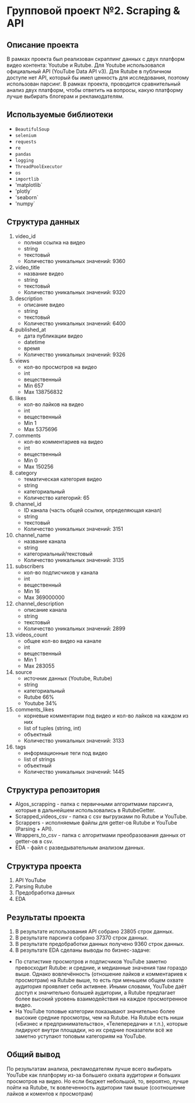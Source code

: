 # Групповой проект №2.  Scraping & API

## Описание проекта

В рамках проекта был реализован скраппинг данных с двух платформ видео контента: Youtube и Rutube. 
Для Youtube использовался официальный API (YouTube Data API v3). Для Rutube в публичном доступе нет API, который бы имел ценность для исследования, поэтому использован парсинг.
В рамках проекта, проводится сравнительный анализ двух платформ, чтобы ответить на вопросы, какую платформу лучше выбирать блогерам и рекламодателям.

## Используемые библиотеки

- `BeautifulSoup`
- `selenium`
- `requests`
- `re`
- `pandas`
- `logging`
- `ThreadPoolExecutor`
- `os`
- `importlib`
- 'matplotlib`
- 'plotly`
- 'seaborn`
- 'numpy`

## Структура данных

1. video_id
   * полная ссылка на видео
   * string
   * текстовый
   * Количество уникальных значений: 9360
2. video_title
   * название видео
   * string
   * текстовый
   * Количество уникальных значений: 9320
3. description
   * описание видео
   * string
   * текстовый
   * Количество уникальных значений: 6400
4. published_at
   * дата публикации видео
   * datetime
   * время
   * Количество уникальных значений: 9326
5. views
    * кол-во просмотров на видео
    * int
    * вещественный
    * Min 657
    * Max 138756832
6. likes
    * кол-во лайков на видео
    * int
    * вещественный
    * Min 1
    * Max  5375696
7. comments
    * кол-во комментариев на видео
    * int
    * вещественный
    * Min 0
    * Max 150256
8. category
    * тематическая категория видео
    * string
    * категориальный
    * Количество категорий: 65
9. channel_id
    * ID канала (часть общей ссылки, определяющая канал)
    * string
    * текстовый
    * Количество уникальных значений: 3151
10. channel_name
    * название канала
    * string
    * категориальный/текстовый
    * Количество уникальных значений: 3135
11. subscribers
    * кол-во подписчиков у канала
    * int
    * вещественный
    * Min 16
    * Max 369000000
12. channel_description
    * описание канала
    * string
    * текстовый
    * Количество уникальных значений: 2899
13. videos_count
    * общее кол-во видео на канале
    * int
    * вещественный
    * Min 1
    * Max 283055
14. source
    * источник данных (Youtube, Rutube)
    * string
    * категориальный
    * Rutube 66%
    * Youtube 34%
15. comments_likes
    * корневые комментарии под видео и кол-во лайков на каждом из них
    * list of tuples (string, int)
    * объектный
    * Количество уникальных значений: 3133
16. tags
    * информационные теги под видео
    * list of strings
    * объектный
    * Количество уникальных значений: 1445

## Структура репозитория

* Algos_scrapping - папка с первичными алгоритмами парсинга, которые в дальнейшем использовались в RutubeGetter.
* Scrapped_videos_csv - папка с csv выгрузками по Rutube и YouTube.
* Scrappers - исполняемые файлы для getter-ов Rutube и YouTube (Parsing + API).
* Wrappers_to_csv - папка с алгоритмами преобразования данных от getter-ов в csv.
* EDA - файл с разведывательным анализом данных.

## Структура проекта

1. API YouTube
2. Parsing Rutube
3. Предобработка данных
4. EDA

## Результаты проекта

1. В результате использования API собрано 23805 строк данных.
2. В результате парсинга собрано 37370 строк данных.
3. В результате предобработки данных получено 9360 строк данных.
4. В результате EDA сделаны выводы по бизнес-задаче:

* По статистике просмотров и подписчиков YouTube заметно превосходит Rutube: и средние, и медианные значения там гораздо выше. Однако вовлечённость (отношение лайков и комментариев к просмотрам) на Rutube выше, то есть при меньшем общем охвате аудитория проявляет себя активнее. Иными словами, YouTube даёт доступ к значительно большей аудитории, а Rutube предлагает более высокий уровень взаимодействия на каждое просмотренное видео.
* На YouTube топовые категории показывают значительно более высокие средние просмотры, чем на Rutube. На Rutube есть ниши («Бизнес и предпринимательство», «Телепередачи» и т.п.), которые лидируют внутри площадки, но их средние показатели всё же заметно уступают топовым категориям на YouTube.

## Общий вывод
По результатам анализа, рекламодателям лучше всего выбирать YouTube как платформу из-за большего охвата аудитории и больших просмотров на видео. Но если бюджет небольшой, то, вероятно, лучше пойти на Rutube, тк вовлеченность аудитории там выше (соотношение лайков и коментов к просмотрам)
